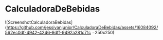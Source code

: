 # CalculadoraDeBebidas

![ScreenshotCalculadoraBebidas](https://github.com/jessivanjunior/CalculadoraDeBebidas/assets/16084092/562ec0df-4942-4246-9dff-9492a281c71c =250x250)
